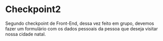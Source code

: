 # Checkpoint2
 Segundo checkpoint de Front-End, dessa vez feito em grupo, devemos fazer um formulário com os dados pessoais da pessoa que deseja visitar nossa cidade natal.
